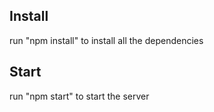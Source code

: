 ## Install

run "npm install" to install all the dependencies

## Start

run "npm start" to start the server
